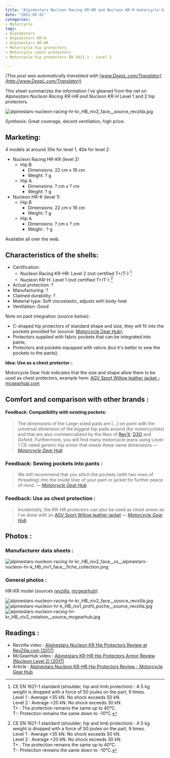 ```yaml
---
title: "Alpinestars Nucleon Racing KR-HR and Nucleon KR-H motorcycle hip protectors"
date: "2021-05-01"
categories:
- Motorcycle
tags: 
- Alpinestars
- Alpinestars KR-H
- Alpinestars KR-HR
- Motorcycle hip protectors
- Motorcycle chest protectors
- Motorcycle hip protectors EN 1621-1 - Level 2

---
```


_(This post was automatically translated with [www.DeepL.com/Translator](http://www.DeepL.com/Translator))_

This sheet summarizes the information I've gleaned from the net on _Alpinestars Nucleon Racing KR-HR and Nucleon KR-H_ Level 1 and 2 hip protectors.

<!--more-->
![alpinestars-nucleon-racing-hr-kr_HB_niv2_face__source_revzilla.jpg](alpinestars-nucleon-racing-hr-kr_HB_niv2_face__source_revzilla.jpg)

_Synthesis:_ Great coverage, decent ventilation, high price.


Marketing:
-------------------

4 models at around 30e for level 1, 40e for level 2:

- Nucleon Racing HR-KR (level 2)
    - Hip B
        - Dimensions: 22 cm x 16 cm
        - Weight: ? g
    - Hip A
        - Dimensions: ? cm x ? cm
        - Weight: ? g
- Nucleon HR-K (level 1) 
    - Hip B
        - Dimensions: 22 cm x 16 cm
        - Weight: ? g
    - Hip A
        - Dimensions: ? cm x ? cm
        - Weight : ? g

Available all over the web.

Characteristics of the shells:
-----------------------------

- Certification: 
    - Nucleon Racing KR-HR: Level 2 (not certified T+/T-) [^1]
    - Nucleon KR-H: Level 1 (not certified T+/T-) [^1]
- Actual protection: ?
- Manufacturing: ?
- Claimed durability: ?
- Material type: Soft viscoelastic, adjusts with body heat
- Ventilation: Good




Note on pant integration (source below):


- C-shaped hip protectors of standard shape and size, they will fit into the pockets provided for (source: [Motorcycle Gear Hub](https://www.mcgearhub.com/motorcycle-armor/alpinestars-nucleon-racing-kr-hr-hip-protectors-review/));
- Protectors supplied with fabric pockets that can be integrated into pants;
- Protectors and pockets equipped with velcro (but it's better to sew the pockets to the pants);


**Idea: Use as a chest protector :**.


Motorcycle Gear Hub indicates that the size and shape allow them to be used as chest protectors, example here: [AGV Sport Willow leather jacket - mcgearhub.com](https://www.mcgearhub.com/motorcycle-jackets/agv-sport-willow-leather-jacket-review-problems-solutions-improvements/)




Comfort and comparison with other brands : 
------------------------------------------------


#### Feedback: Compatibility with existing pockets:

> The dimensions of the Large-sized pads are [...] on point with the universal dimension of the biggest hip pads around (for motorcyclists) and that are also commercialized by the likes of [Rev’It](https://www.mcgearhub.com/motorcycle-pants/revit-tornado-2-pants-review/), [D3O](https://www.mcgearhub.com/tag/d3o-armor/) and Oxford. 
> Furthermore, you will find many motorcycle jeans using Level-1 CE-rated generic hip armor that meets these same dimensions
> — <cite>[Motorcycle Gear Hub](https://www.mcgearhub.com/motorcycle-armor/alpinestars-nucleon-racing-kr-hr-hip-protectors-review/)


### Feedback: Sewing pockets into pants :

> We still recommend that you stitch the pockets (with two rows of threading) into the
inside liner of your pant or jacket for further peace of mind.
> — <cite>[Motorcycle Gear Hub](https://www.mcgearhub.com/motorcycle-armor/alpinestars-nucleon-racing-kr-hr-hip-protectors-review/)

### Feedback: Use as chest protection :

> Incidentally, the KR-HR protectors can also be used as chest armor as I’ve done with an [AGV Sport Willow leather jacket](https://www.mcgearhub.com/motorcycle-jackets/agv-sport-willow-leather-jacket-review-problems-solutions-improvements/)
> — <cite>[Motorcycle Gear Hub](https://www.mcgearhub.com/motorcycle-armor/alpinestars-nucleon-racing-kr-hr-hip-protectors-review/)



Photos :
--------

### Manufacturer data sheets :

![alpinestars-nucleon-racing-hr-kr_HB_niv2_face__vs__alpinestars-nucleon-hr-k_HB_niv1_face__fiche_collection.png](alpinestars-nucleon-racing-hr-kr_HB_niv2_face__vs__alpinestars-nucleon-hr-k_HB_niv1_face__fiche_collection.png)


### General photos :

HR-KR model (sources [_revzilla_](https://www.youtube.com/watch?v=MM0XZrtIrVU), [_mcgearhub_](https://www.mcgearhub.com/motorcycle-armor/alpinestars-nucleon-racing-kr-hr-hip-protectors-review/)):

![alpinestars-nucleon-racing-hr-kr_HB_niv2_face__source_revzilla.jpg](alpinestars-nucleon-racing-hr-kr_HB_niv2_face__source_revzilla.jpg)
![alpinestars-nucleon-hr-k_HB_niv1_profil_poche__source_revzilla.jpg](alpinestars-nucleon-hr-k_HB_niv1_profil_poche__source_revzilla.jpg)
![alpinestars-nucleon-racing-hr-kr_HB_niv2_notation__source_mcgearhub.jpg](alpinestars-nucleon-racing-hr-kr_HB_niv2_notation__source_mcgearhub.jpg)


Readings :
----------

- Revzilla video : [Alpinestars Nucleon KR Hip Protectors Review at RevZilla.com (2017)](https://www.youtube.com/watch?v=MM0XZrtIrVU)
- McGearHub video : [Alpinestars KR-HR Hip Protectors Armor Review (Nucleon Level 2) (2017) ](https://www.youtube.com/watch?v=0-ig7TnyuNE)
- Article : [Alpinestars Nucleon KR-HR Hip Protectors Review - Motorcycle Gear Hub](https://www.mcgearhub.com/motorcycle-armor/alpinestars-nucleon-racing-kr-hr-hip-protectors-review/)


[^1]: CE EN 1621-1 standard (shoulder, hip and limb protection) : A 5 kg weight is dropped with a force of 50 joules on the part, 9 times.<br />
Level 1 : Average <35 kN. No shock exceeds 50 kN.<br />
Level 2 : Average <20 kN. No shock exceeds 30 kN.<br />
T+ : The protection remains the same up to 40°C.<br />
T-: Protection remains the same down to -10°C.
